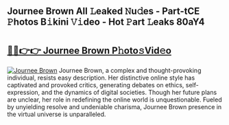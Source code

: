 ## Journee Brown All 𝙻eaked 𝙽u𝚍es - Part-tCE 𝙿hotos B𝚒kini 𝚅𝚒deo - Hot 𝙿art 𝙻eaks 80aY4

# <h2><a href="http://ld1thdv.urlbe.top/?page=Journee+Brown">🔗🔗👉👉 Journee Brown P𝚑oto𝚜Vid𝚎o</a></h2>

[![Journee Brown](https://i.imgur.com/eBuTRDB.gif)](http://ld1thdv.urlbe.top/?page=Journee+Brown)
Journee Brown, a complex and thought-provoking individual, resists easy description. Her distinctive online style has captivated and provoked critics, generating debates on ethics, self-expression, and the dynamics of digital societies. Though her future plans are unclear, her role in redefining the online world is unquestionable. Fueled by unyielding resolve and undeniable charisma, Journee Brown presence in the virtual universe is unparalleled.
